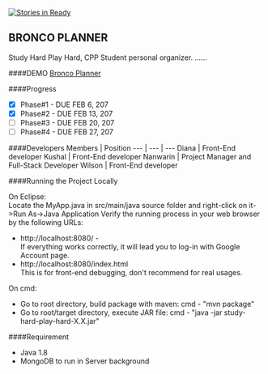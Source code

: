 [![Stories in Ready](https://badge.waffle.io/CS580-Thunderbird/study-hard-play-hard.png?label=ready&title=Ready)](https://waffle.io/CS580-Thunderbird/study-hard-play-hard)
## BRONCO PLANNER
Study Hard Play Hard, CPP Student personal organizer.
......

####DEMO
[Bronco Planner](http://bronco-planner.com/) <br />


####Progress
- [x] Phase#1 - DUE FEB 6, 207
- [x] Phase#2 - DUE FEB 13, 207
- [ ] Phase#3 - DUE FEB 20, 207
- [ ] Phase#4 - DUE FEB 27, 207

####Developers
Members | Position 
--- | --- | ---
Diana | Front-End developer 
Kushal | Front-End developer
Nanwarin | Project Manager and Full-Stack Developer
Wilson | Front-End developer 

####Running the Project Locally

On Eclipse:
<br />Locate the MyApp.java in src/main/java source folder and right-click on it->Run As->Java Application
Verify the running process in your web browser by the following URLs:


- http://localhost:8080/ -
<br />If everything works correctly, it will lead you to log-in with Google Account page.
- http://localhost:8080/index.html
<br /> This is for front-end debugging, don't recommend for real usages.

On cmd:
- Go to root directory, build package with maven: cmd - "mvn package"
- Go to root/target directory, execute JAR file: cmd - "java -jar study-hard-play-hard-X.X.jar"

####Requirement
* Java 1.8
* MongoDB to run in Server background

